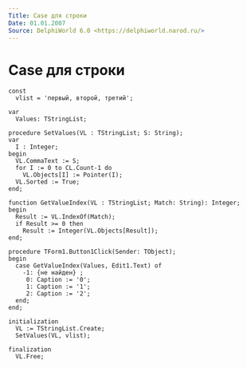 ```yaml
---
Title: Сase для строки
Date: 01.01.2007
Source: DelphiWorld 6.0 <https://delphiworld.narod.ru/>
---
```



Сase для строки
===============

    const
      vlist = 'первый, второй, третий';
     
    var
      Values: TStringList;
     
    procedure SetValues(VL : TStringList; S: String);
    var
      I : Integer;
    begin
      VL.CommaText := S;
      for I := 0 to CL.Count-1 do
        VL.Objects[I] := Pointer(I);
      VL.Sorted := True;
    end;
     
    function GetValueIndex(VL : TStringList; Match: String): Integer;
    begin
      Result := VL.IndexOf(Match);
      if Result >= 0 then
        Result := Integer(VL.Objects[Result]);
    end;
     
    procedure TForm1.Button1Click(Sender: TObject);
    begin
      case GetValueIndex(Values, Edit1.Text) of
        -1: {не найден} ;
         0: Caption := '0';
         1: Caption := '1';
         2: Caption := '2';
      end;
    end;
     
    initialization
      VL := TStringList.Create;
      SetValues(VL, vlist);
     
    finalization
      VL.Free;
